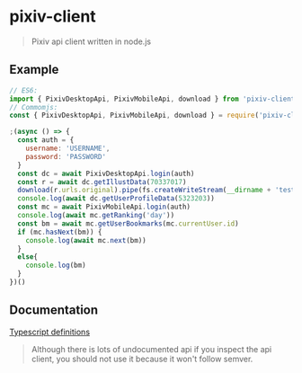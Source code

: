 # pixiv-client

> Pixiv api client written in node.js

## Example

```js
// ES6:
import { PixivDesktopApi, PixivMobileApi, download } from 'pixiv-client'
// Commomjs:
const { PixivDesktopApi, PixivMobileApi, download } = require('pixiv-client')

;(async () => {
  const auth = {
    username: 'USERNAME',
    password: 'PASSWORD'
  }
  const dc = await PixivDesktopApi.login(auth)
  const r = await dc.getIllustData(70337017)
  download(r.urls.original).pipe(fs.createWriteStream(__dirname + 'test.png')) // or `await download(r.urls.original, __dirname + 'test.png')`
  console.log(await dc.getUserProfileData(5323203))
  const mc = await PixivMobileApi.login(auth)
  console.log(await mc.getRanking('day'))
  const bm = await mc.getUserBookmarks(mc.currentUser.id)
  if (mc.hasNext(bm)) {
    console.log(await mc.next(bm))
  }
  else{
    console.log(bm)
  }
})()
```

## Documentation

[Typescript definitions](types)

> Although there is lots of undocumented api if you inspect the api client, you should not use it because it won't follow semver.
